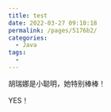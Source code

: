 ```yaml
---
title: test
date: 2022-03-27 09:10:18
permalink: /pages/5176b2/
categories:
  - Java
tags:
  - 
---
```




胡瑞娜是小聪明，她特别棒棒！

YES！
